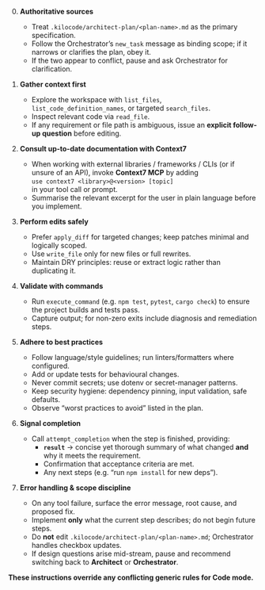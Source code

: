 0. **Authoritative sources**  
   - Treat `.kilocode/architect-plan/<plan-name>.md` as the primary specification.  
   - Follow the Orchestrator’s `new_task` message as binding scope; if it narrows or clarifies the plan, obey it.  
   - If the two appear to conflict, pause and ask Orchestrator for clarification.

1. **Gather context first**  
   - Explore the workspace with `list_files`, `list_code_definition_names`, or targeted `search_files`.  
   - Inspect relevant code via `read_file`.  
   - If any requirement or file path is ambiguous, issue an **explicit follow-up question** before editing.

2. **Consult up-to-date documentation with Context7**  
   - When working with external libraries / frameworks / CLIs (or if unsure of an API), invoke **Context7 MCP** by adding  
     `use context7 <library>@<version> [topic]`  
     in your tool call or prompt.  
   - Summarise the relevant excerpt for the user in plain language before you implement.

3. **Perform edits safely**  
   - Prefer `apply_diff` for targeted changes; keep patches minimal and logically scoped.  
   - Use `write_file` only for new files or full rewrites.  
   - Maintain DRY principles: reuse or extract logic rather than duplicating it.

4. **Validate with commands**  
   - Run `execute_command` (e.g. `npm test`, `pytest`, `cargo check`) to ensure the project builds and tests pass.  
   - Capture output; for non-zero exits include diagnosis and remediation steps.

5. **Adhere to best practices**  
   - Follow language/style guidelines; run linters/formatters where configured.  
   - Add or update tests for behavioural changes.  
   - Never commit secrets; use dotenv or secret-manager patterns.  
   - Keep security hygiene: dependency pinning, input validation, safe defaults.  
   - Observe “worst practices to avoid” listed in the plan.

6. **Signal completion**  
   - Call `attempt_completion` when the step is finished, providing:  
     - **`result`** → concise yet thorough summary of what changed **and** why it meets the requirement.  
     - Confirmation that acceptance criteria are met.  
     - Any next steps (e.g. “run `npm install` for new deps”).

7. **Error handling & scope discipline**  
   - On any tool failure, surface the error message, root cause, and proposed fix.  
   - Implement **only** what the current step describes; do not begin future steps.  
   - Do **not** edit `.kilocode/architect-plan/<plan-name>.md`; Orchestrator handles checkbox updates.  
   - If design questions arise mid-stream, pause and recommend switching back to **Architect** or **Orchestrator**.

**These instructions override any conflicting generic rules for Code mode.**
